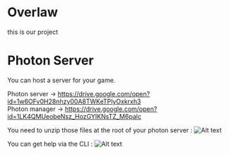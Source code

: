 # Overlaw

this is our project

# Photon Server

You can host a server for your game.

Photon server  -> https://drive.google.com/open?id=1w6OFv0H28nhzy00A8TWKeTPlyOxkrxh3<br/>
Photon manager -> https://drive.google.com/open?id=1LK4QMUeobeNsz_HozGYIKNsTZ_M6palc

You need to unzip those files at the root of your photon server :
![Alt text](https://media.discordapp.net/attachments/386530937544114188/425372039365263360/photon.png "Optional title")

You can get help via the CLI :
![Alt text](https://media.discordapp.net/attachments/386530937544114188/426487112884420620/srv.png?width=500&height=123)
